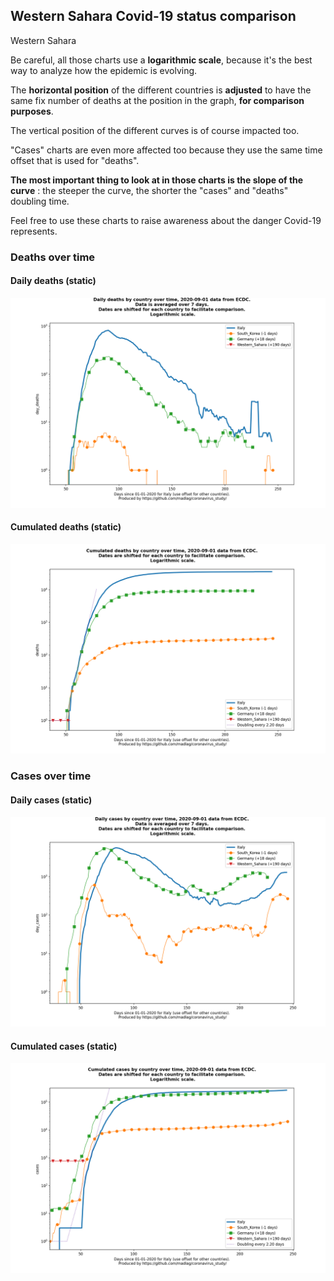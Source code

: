 ## Western Sahara Covid-19 status comparison 

Western Sahara



Be careful, all those charts use a **logarithmic scale**, because it's the best way to analyze how the epidemic is evolving.
 
The **horizontal position** of the different countries is **adjusted** to have the same fix number of deaths at the position in the graph, **for comparison purposes**.

The vertical position of the different curves is of course impacted too.

"Cases" charts are even more affected too because they use the same time offset that is used for "deaths".

**The most important thing to look at in those charts is the slope of the curve** : the steeper the curve, the shorter the "cases" and "deaths" doubling time.

Feel free to use these charts to raise awareness about the danger Covid-19 represents. 


 
### Deaths over time
 
#### Daily deaths (static)
![Western Sahara covid-19 daily deaths static chart](https://raw.githubusercontent.com/madlag/coronavirus_study/master/notebooks/graphs/2020-09-01/countries/Western_Sahara/2020-09-01_Western_Sahara_day_deaths.png "Western Sahara covid-19 day_deaths static chart")   
 
#### Cumulated deaths (static)
![Western Sahara covid-19 cumulated deaths static chart](https://raw.githubusercontent.com/madlag/coronavirus_study/master/notebooks/graphs/2020-09-01/countries/Western_Sahara/2020-09-01_Western_Sahara_deaths.png "Western Sahara covid-19 deaths static chart")   

 
### Cases over time
 
#### Daily cases (static)
![Western Sahara covid-19 daily cases static chart](https://raw.githubusercontent.com/madlag/coronavirus_study/master/notebooks/graphs/2020-09-01/countries/Western_Sahara/2020-09-01_Western_Sahara_day_cases.png "Western Sahara covid-19 day_cases static chart")   
 
#### Cumulated cases (static)
![Western Sahara covid-19 cumulated cases static chart](https://raw.githubusercontent.com/madlag/coronavirus_study/master/notebooks/graphs/2020-09-01/countries/Western_Sahara/2020-09-01_Western_Sahara_cases.png "Western Sahara covid-19 cases static chart")   

